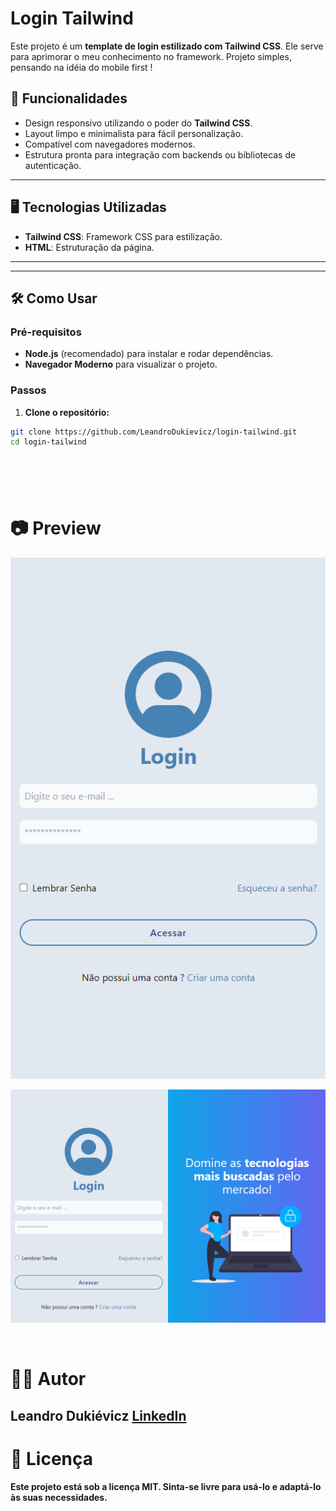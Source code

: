 # Login Tailwind

Este projeto é um **template de login estilizado com Tailwind CSS**. Ele serve para aprimorar o meu conhecimento no framework. Projeto simples, pensando na idéia do mobile first !

## 🚀 Funcionalidades

- Design responsivo utilizando o poder do **Tailwind CSS**.
- Layout limpo e minimalista para fácil personalização.
- Compatível com navegadores modernos.
- Estrutura pronta para integração com backends ou bibliotecas de autenticação.

---

## 🖥️ Tecnologias Utilizadas

- **Tailwind CSS**: Framework CSS para estilização.
- **HTML**: Estruturação da página.

---

---

## 🛠️ Como Usar

### Pré-requisitos

- **Node.js** (recomendado) para instalar e rodar dependências.
- **Navegador Moderno** para visualizar o projeto.

### Passos

1. **Clone o repositório:**

```bash
git clone https://github.com/LeandroDukievicz/login-tailwind.git
cd login-tailwind
```

<br>

###

<br>

# 📷 Preview

![Preview1](https://github.com/LeandroDukievicz/login-tailwind/blob/main/Screenshot%202024-12-05%20132842.png)

![Preview2](https://github.com/LeandroDukievicz/login-tailwind/blob/main/Screenshot%202024-12-05%20130302.png)

<br>

# 👨‍💻 Autor

## Leandro Dukiévicz [LinkedIn](https://www.linkedin.com/in/leandrodukievicz/)

# 📝 Licença

#### Este projeto está sob a licença MIT. Sinta-se livre para usá-lo e adaptá-lo às suas necessidades.
